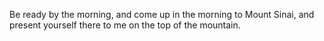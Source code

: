 Be ready by the morning, and come up in the morning to Mount Sinai, and present yourself there to me on the top of the mountain.

